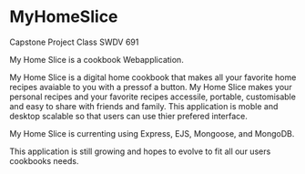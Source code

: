# MyHomeSlice
Capstone Project  Class SWDV 691

My Home Slice is a cookbook Webapplication.

My Home Slice is a digital home cookbook that makes all your favorite home recipes avaiable to you with a pressof a button.
My Home Slice makes your personal recipes and your favorite recipes accessile, portable, customisable and easy to share with friends and family. 
This application is moble and desktop scalable so that users can use thier prefered interface. 

My Home Slice is currenting using Express, EJS, Mongoose, and MongoDB. 

This application is still growing and hopes to evolve to fit all our users cookbooks needs. 
